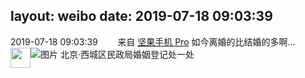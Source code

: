 layout: weibo
date: 2019-07-18 09:03:39
---
<meta name="referrer" content="no-referrer" />

2019-07-18 09:03:39  &nbsp;&nbsp;&nbsp;&nbsp;&nbsp;&nbsp; 来自 <a href="http://app.weibo.com/t/feed/Z4AgP" rel="nofollow">坚果手机 Pro</a>
如今离婚的比结婚的多啊…  ​​​
![图片](https://wx1.sinaimg.cn/large/6d2a6003ly1g53pssflpzj20u00u0ae5.jpg)
<img src="https://h5.sinaimg.cn/upload/2015/07/17/34/timeline_icon_locate.png" width="32" height="32" style="float: left;"/>  北京·西城区民政局婚姻登记处一处

